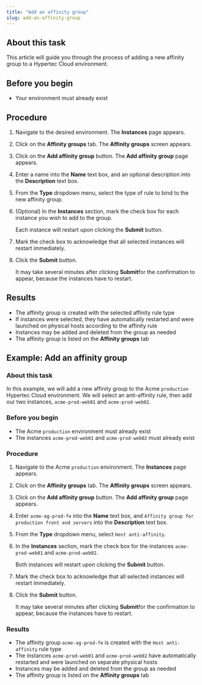 ```yaml
---
title: "Add an affinity group"
slug: add-an-affinity-group
---
```



## About this task

This article will guide you through the process of adding a new affinity group to a Hypertec Cloud environment.

## Before you begin

-   Your environment must already exist

## Procedure

1.  Navigate to the desired environment. The **Instances** page appears.

2.  Click on the **Affinity groups** tab. The **Affinity groups** screen appears.

3.  Click on the **Add affinity group** button. The **Add affinity group** page appears.

4.  Enter a name into the **Name** text box, and an optional description into the **Description** text box.

5.  From the **Type** dropdown menu, select the type of rule to bind to the new affinity group.

6.  \(Optional\) In the **Instances** section, mark the check box for each instance you wish to add to the group.

    Each instance will restart upon clicking the **Submit** button.

7.  Mark the check box to acknowledge that all selected instances will restart immediately.

8.  Click the **Submit** button.

    It may take several minutes after clicking **Submit**for the confirmation to appear, because the instances have to restart.


## Results

-   The affinity group is created with the selected affinity rule type
-   If instances were selected, they have automatically restarted and were launched on physical hosts according to the affinity rule
-   Instances may be added and deleted from the group as needed
-   The affinity group is listed on the **Affinity groups** tab

## Example: Add an affinity group

### About this task

In this example, we will add a new affinity group to the Acme `production` Hypertec Cloud environment. We will select an anti-affinity rule, then add our two instances, `acme-prod-web01` and `acme-prod-web02`.

### Before you begin

-   The Acme `production` environment must already exist
-   The instances `acme-prod-web01` and `acme-prod-web02` must already exist

### Procedure

1.  Navigate to the Acme `production` environment. The **Instances** page appears.

2.  Click on the **Affinity groups** tab. The **Affinity groups** screen appears.

3.  Click on the **Add affinity group** button. The **Add affinity group** page appears.

4.  Enter `acme-ag-prod-fe` into the **Name** text box, and `Affinity group for production front end servers` into the **Description** text box.

5.  From the **Type** dropdown menu, select `Host anti-affinity`.

6.  In the **Instances** section, mark the check box for the instances `acme-prod-web01` and `acme-prod-web02`.

    Both instances will restart upon clicking the **Submit** button.

7.  Mark the check box to acknowledge that all selected instances will restart immediately.

8.  Click the **Submit** button.

    It may take several minutes after clicking **Submit**for the confirmation to appear, because the instances have to restart.


### Results

-   The affinity group `acme-ag-prod-fe` is created with the `Host anti-affinity` rule type
-   The instances `acme-prod-web01` and `acme-prod-web02` have automatically restarted and were launched on separate physical hosts
-   Instances may be added and deleted from the group as needed
-   The affinity group is listed on the **Affinity groups** tab

